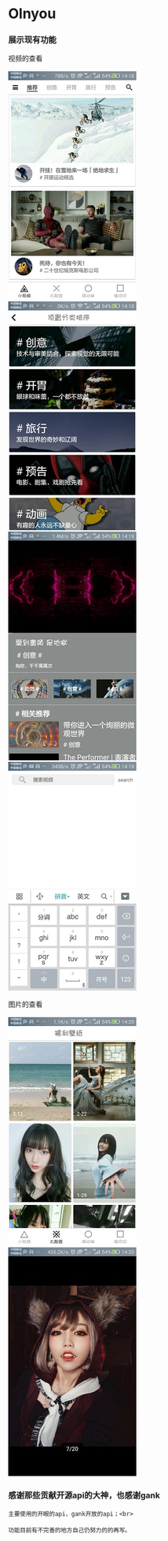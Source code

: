 # Olnyou

### 展示现有功能

视频的查看<br><br>
![](image/screenshot-1526105894942.jpg)
![](image/screenshot-1526105934054.jpg)
![](image/screenshot-1526105973600.jpg)
![](image/screenshot-1526105989791.jpg)

图片的查看<br><br>
![](image/screenshot-1526106007510.jpg)
![](image/screenshot-1526106030014.jpg)


###  感谢那些贡献开源api的大神，也感谢gank

    主要使用的开眼的api，gank开放的api；<br>

    功能目前有不完善的地方自己仍努力的的再写。